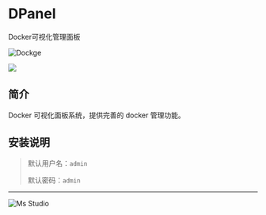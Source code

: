 # DPanel

Docker可视化管理面板

![Dockge](https://file.lifebus.top/imgs/dpanel_cover.png)

![](https://img.shields.io/badge/%E6%96%B0%E7%96%86%E8%90%8C%E6%A3%AE%E8%BD%AF%E4%BB%B6%E5%BC%80%E5%8F%91%E5%B7%A5%E4%BD%9C%E5%AE%A4-%E6%8F%90%E4%BE%9B%E6%8A%80%E6%9C%AF%E6%94%AF%E6%8C%81-blue)

## 简介

Docker 可视化面板系统，提供完善的 docker 管理功能。

## 安装说明

> 默认用户名：`admin`
>
> 默认密码：`admin`

---

![Ms Studio](https://file.lifebus.top/imgs/ms_blank_001.png)
